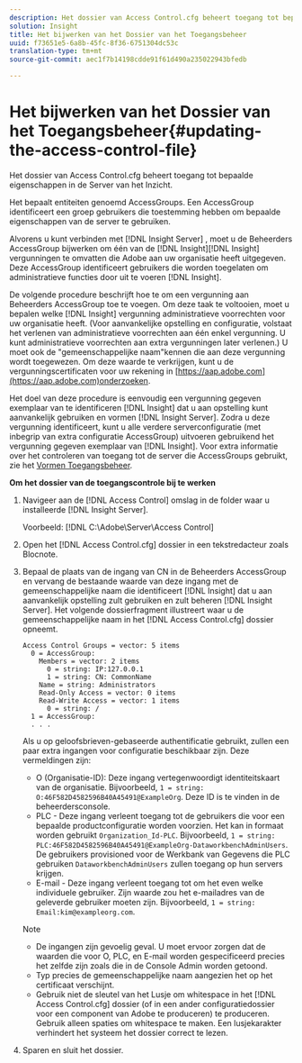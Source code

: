 ```yaml
---
description: Het dossier van Access Control.cfg beheert toegang tot bepaalde eigenschappen in de Server van het Inzicht.
solution: Insight
title: Het bijwerken van het Dossier van het Toegangsbeheer
uuid: f73651e5-6a8b-45fc-8f36-6751304dc53c
translation-type: tm+mt
source-git-commit: aec1f7b14198cdde91f61d490a235022943bfedb

---
```



# Het bijwerken van het Dossier van het Toegangsbeheer{#updating-the-access-control-file}

Het dossier van Access Control.cfg beheert toegang tot bepaalde eigenschappen in de Server van het Inzicht.

Het bepaalt entiteiten genoemd AccessGroups. Een AccessGroup identificeert een groep gebruikers die toestemming hebben om bepaalde eigenschappen van de server te gebruiken.

Alvorens u kunt verbinden met [!DNL Insight Server] , moet u de Beheerders AccessGroup bijwerken om één van de [!DNL Insight][!DNL Insight] vergunningen te omvatten die Adobe aan uw organisatie heeft uitgegeven. Deze AccessGroup identificeert gebruikers die worden toegelaten om administratieve functies door uit te voeren [!DNL Insight].

De volgende procedure beschrijft hoe te om een vergunning aan Beheerders AccessGroup toe te voegen. Om deze taak te voltooien, moet u bepalen welke [!DNL Insight] vergunning administratieve voorrechten voor uw organisatie heeft. (Voor aanvankelijke opstelling en configuratie, volstaat het verlenen van administratieve voorrechten aan één enkel vergunning. U kunt administratieve voorrechten aan extra vergunningen later verlenen.) U moet ook de &quot;gemeenschappelijke naam&quot;kennen die aan deze vergunning wordt toegewezen. Om deze waarde te verkrijgen, kunt u de vergunningscertificaten voor uw rekening in [https://aap.adobe.com](https://aap.adobe.com)onderzoeken.

Het doel van deze procedure is eenvoudig een vergunning gegeven exemplaar van te identificeren [!DNL Insight] dat u aan opstelling kunt aanvankelijk gebruiken en vormen [!DNL Insight Server]. Zodra u deze vergunning identificeert, kunt u alle verdere serverconfiguratie (met inbegrip van extra configuratie AccessGroup) uitvoeren gebruikend het vergunning gegeven exemplaar van [!DNL Insight]. Voor extra informatie over het controleren van toegang tot de server die AccessGroups gebruikt, zie het [Vormen Toegangsbeheer](../../../../home/c-inst-svr/c-admin-inst-svr/c-config-acs-ctrl/c-config-acs-ctrl.md#concept-ac385e870dbe4b57a72bf7266b60f93d).

**Om het dossier van de toegangscontrole bij te werken**

1. Navigeer aan de [!DNL Access Control] omslag in de folder waar u installeerde [!DNL Insight Server].

   Voorbeeld: [!DNL C:\Adobe\Server\Access Control]

1. Open het [!DNL Access Control.cfg] dossier in een tekstredacteur zoals Blocnote.
1. Bepaal de plaats van de ingang van CN in de Beheerders AccessGroup en vervang de bestaande waarde van deze ingang met de gemeenschappelijke naam die identificeert [!DNL Insight] dat u aan aanvankelijk opstelling zult gebruiken en zult beheren [!DNL Insight Server]. Het volgende dossierfragment illustreert waar u de gemeenschappelijke naam in het [!DNL Access Control.cfg] dossier opneemt.

   ```
   Access Control Groups = vector: 5 items 
     0 = AccessGroup: 
       Members = vector: 2 items 
         0 = string: IP:127.0.0.1 
         1 = string: CN: CommonName 
       Name = string: Administrators 
       Read-Only Access = vector: 0 items 
       Read-Write Access = vector: 1 items 
         0 = string: / 
     1 = AccessGroup: 
     . . . 
   ```

   Als u op geloofsbrieven-gebaseerde authentificatie gebruikt, zullen een paar extra ingangen voor configuratie beschikbaar zijn. Deze vermeldingen zijn:

   * O (Organisatie-ID): Deze ingang vertegenwoordigt identiteitskaart van de organisatie. Bijvoorbeeld, `1 = string: O:46F582D4582596B40A45491@ExampleOrg`. Deze ID is te vinden in de beheerdersconsole.
   * PLC - Deze ingang verleent toegang tot de gebruikers die voor een bepaalde productconfiguratie worden voorzien. Het kan in formaat worden gebruikt `Organization_Id-PLC`. Bijvoorbeeld, `1 = string: PLC:46F582D4582596B40A45491@ExampleOrg-DataworkbenchAdminUsers`. De gebruikers provisioned voor de Werkbank van Gegevens die PLC gebruiken `DataworkbenchAdminUsers` zullen toegang op hun servers krijgen.
   * E-mail - Deze ingang verleent toegang tot om het even welke individuele gebruiker. Zijn waarde zou het e-mailadres van de geleverde gebruiker moeten zijn. Bijvoorbeeld, `1 = string: Email:kim@exampleorg.com`.
   >[!NOTE]
   >
   >
   >    
   >    
   >    * De ingangen zijn gevoelig geval. U moet ervoor zorgen dat de waarden die voor O, PLC, en E-mail worden gespecificeerd precies het zelfde zijn zoals die in de Console Admin worden getoond.
   >    * Typ precies de gemeenschappelijke naam aangezien het op het certificaat verschijnt.
   >    * Gebruik niet de sleutel van het Lusje om whitespace in het [!DNL Access Control.cfg] dossier (of in een ander configuratiedossier voor een component van Adobe te produceren) te produceren. Gebruik alleen spaties om whitespace te maken. Een lusjekarakter verhindert het systeem het dossier correct te lezen.


1. Sparen en sluit het dossier.

